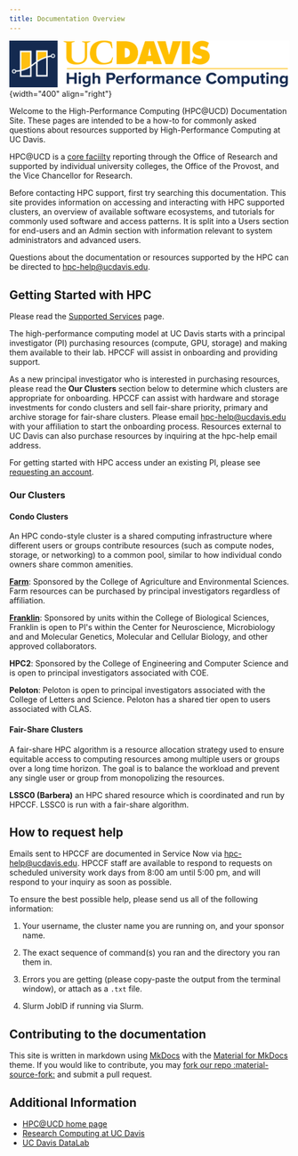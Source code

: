 ```yaml
---
title: Documentation Overview
---
```


![HPC unit signature](assets/HPC-unit-signature.png){width="400" align="right"}

Welcome to the High-Performance Computing (HPC@UCD) Documentation Site. These pages are intended to be a how-to for
commonly asked questions about resources supported by High-Performance Computing at UC Davis.

HPC@UCD is a [core faciilty](https://research.ucdavis.edu/research-support/research-core-facilities/) reporting through
the Office of Research and supported by individual university colleges, the Office of the Provost, and the Vice
Chancellor for Research.

Before contacting HPC support, first try searching this documentation. This site provides information on accessing and
interacting with HPC supported clusters, an overview of available software ecosystems, and tutorials for commonly used
software and access patterns. It is split into a Users section for end-users and an Admin section with information
relevant to system administrators and advanced users.

Questions about the documentation or resources supported by the HPC can be directed to hpc-help@ucdavis.edu.

## Getting Started with HPC

Please read the [Supported Services](https://hpc.ucdavis.edu/supported-services) page.

The high-performance computing model at UC Davis starts with a principal investigator (PI) purchasing resources
(compute, GPU, storage) and making them available to their lab. HPCCF will assist in onboarding and providing support.

As a new principal investigator who is interested in purchasing resources, please read the **Our Clusters** section
below to determine which clusters are appropriate for onboarding. HPCCF can assist with hardware and storage investments
for condo clusters and sell fair-share priority, primary and archive storage for fair-share clusters. Please email
hpc-help@ucdavis.edu with your affiliation to start the onboarding process. Resources external to UC Davis can also
purchase resources by inquiring at the hpc-help email address.

For getting started with HPC access under an existing PI, please see
[requesting an account](https://docs.hpc.ucdavis.edu/general/account-requests/).

### Our Clusters

#### Condo Clusters

An HPC condo-style cluster is a shared computing infrastructure where different users or groups contribute resources
(such as compute nodes, storage, or networking) to a common pool, similar to how individual condo owners share common
amenities.

[**Farm**](https://docs.hpc.ucdavis.edu/farm/): Sponsored by the College of Agriculture and Environmental Sciences. Farm
resources can be purchased by principal investigators regardless of affiliation.

[**Franklin**](https://docs.hpc.ucdavis.edu/franklin/): Sponsored by units within the College of Biological Sciences,
Franklin is open to PI's within the Center for Neuroscience, Microbiology and and Molecular Genetics, Molecular and
Cellular Biology, and other approved collaborators.

**HPC2**: Sponsored by the College of Engineering and Computer Science and is open to principal investigators associated
with COE.

**Peloton**: Peloton is open to principal investigators associated with the College of Letters and Science. Peloton has
a shared tier open to users associated with CLAS.

#### Fair-Share Clusters

A fair-share HPC algorithm is a resource allocation strategy used to ensure equitable access to computing resources
among multiple users or groups over a long time horizon. The goal is to balance the workload and prevent any single user
or group from monopolizing the resources.

**LSSC0 (Barbera)** an HPC shared resource which is coordinated and run by HPCCF. LSSC0 is run with a fair-share
algorithm.

## How to request help

Emails sent to HPCCF are documented in Service Now via hpc-help@ucdavis.edu. HPCCF staff are available to respond to
requests on scheduled university work days from 8:00 am until 5:00 pm, and will respond to your inquiry as soon as
possible.

To ensure the best possible help, please send us all of the following information:

1. Your username, the cluster name you are running on, and your sponsor name.

2. The exact sequence of command(s) you ran and the directory you ran them in.

3. Errors you are getting (please copy-paste the output from the terminal window), or attach as a `.txt` file.

4. Slurm JobID if running via Slurm.

## Contributing to the documentation

This site is written in markdown using [MkDocs](https://daringfireball.net/projects/markdown/) with the
[Material for MkDocs](https://squidfunk.github.io/mkdocs-material/) theme. If you would like to contribute, you may
[fork our repo :material-source-fork:](https://github.com/ucdavis/hpccf-docs/fork) and submit a pull request.

## Additional Information

-   [HPC@UCD home page](https://hpc.ucdavis.edu)
-   [Research Computing at UC Davis](https://researchcomputing.ucdavis.edu)
-   [UC Davis DataLab](https://datalab.ucdavis.edu)
